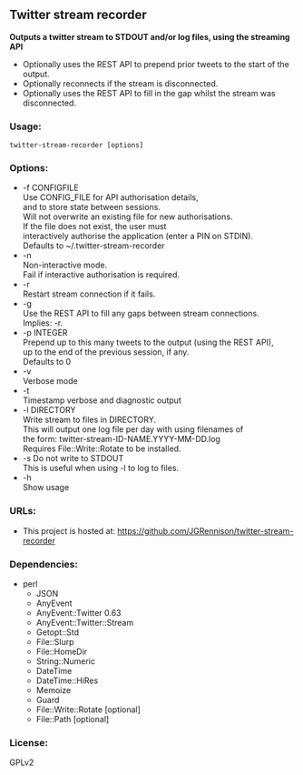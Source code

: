 ## Twitter stream recorder

**Outputs a twitter stream to STDOUT and/or log files, using the streaming API**  

* Optionally uses the REST API to prepend prior tweets to the start of the output.  
* Optionally reconnects if the stream is disconnected.  
* Optionally uses the REST API to fill in the gap whilst the stream was disconnected.  

### Usage:

    twitter-stream-recorder [options]

### Options:
* -f CONFIGFILE  
  Use CONFIG_FILE for API authorisation details,  
  and to store state between sessions.  
  Will not overwrite an existing file for new authorisations.  
  If the file does not exist, the user must  
  interactively authorise the application (enter a PIN on STDIN).  
  Defaults to ~/.twitter-stream-recorder
* -n  
  Non-interactive mode.  
  Fail if interactive authorisation is required.
* -r  
  Restart stream connection if it fails.
* -g  
  Use the REST API to fill any gaps between stream connections.  
  Implies: -r.
* -p INTEGER  
  Prepend up to this many tweets to the output (using the REST API),  
  up to the end of the previous session, if any.  
  Defaults to 0
* -v  
  Verbose mode
* -t  
  Timestamp verbose and diagnostic output
* -l DIRECTORY  
  Write stream to files in DIRECTORY.  
  This will output one log file per day with using filenames of  
  the form: twitter-stream-ID-NAME.YYYY-MM-DD.log  
  Requires File::Write::Rotate to be installed.
* -s
  Do not write to STDOUT  
  This is useful when using -l to log to files.
* -h  
  Show usage

### URLs:
* This project is hosted at: https://github.com/JGRennison/twitter-stream-recorder  

### Dependencies:
* perl  
  * JSON  
  * AnyEvent  
  * AnyEvent::Twitter 0.63  
  * AnyEvent::Twitter::Stream  
  * Getopt::Std  
  * File::Slurp  
  * File::HomeDir  
  * String::Numeric  
  * DateTime  
  * DateTime::HiRes  
  * Memoize  
  * Guard  
  * File::Write::Rotate [optional]  
  * File::Path [optional]  

### License:
GPLv2
